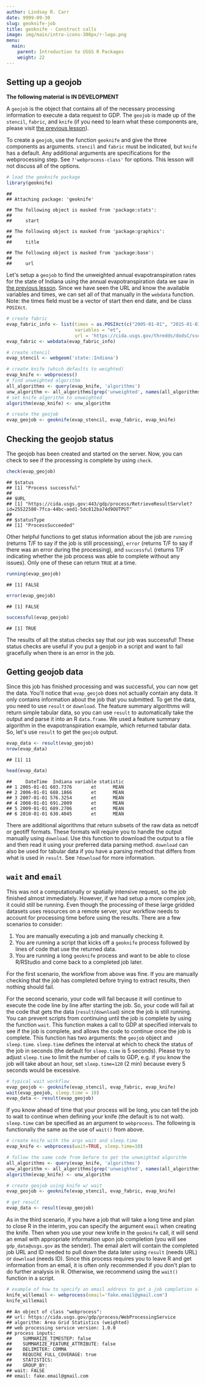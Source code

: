 ```yaml
---
author: Lindsay R. Carr
date: 9999-09-30
slug: geoknife-job
title: geoknife - Construct calls
image: img/main/intro-icons-300px/r-logo.png
menu:
  main:
    parent: Introduction to USGS R Packages
    weight: 22
---
```

Setting up a geojob
-------------------

**The following material is IN DEVELOPMENT**

A `geojob` is the object that contains all of the necessary processing information to execute a data request to GDP. The `geojob` is made up of the `stencil`, `fabric`, and `knife` (if you need to learn what these components are, please visit [the previous lesson](/usgs-packages/geoknife-data)).

To create a `geojob`, use the function `geoknife` and give the three components as arguments. `stencil` and `fabric` must be indicated, but `knife` has a default. Any additional arguments are specifications for the webprocessing step. See `?'webprocess-class'` for options. This lesson will not discuss all of the options.

``` r
# load the geoknife package
library(geoknife)
```

    ## 
    ## Attaching package: 'geoknife'

    ## The following object is masked from 'package:stats':
    ## 
    ##     start

    ## The following object is masked from 'package:graphics':
    ## 
    ##     title

    ## The following object is masked from 'package:base':
    ## 
    ##     url

Let's setup a `geojob` to find the unweighted annual evapotranspiration rates for the state of Indiana using the annual evapotranspiration data we saw in [the previous lesson](/usgs-packages/geoknife-data/#available-webdata). Since we have seen the URL and know the available variables and times, we can set all of that manually in the `webdata` function. Note: the times field must be a vector of start then end date, and be class `POSIXct`.

``` r
# create fabric
evap_fabric_info <- list(times = as.POSIXct(c("2005-01-01", "2015-01-01")),
                         variables = "et",
                         url = 'https://cida.usgs.gov/thredds/dodsC/ssebopeta/yearly')
evap_fabric <- webdata(evap_fabric_info)

# create stencil
evap_stencil <- webgeom('state::Indiana')

# create knife (which defaults to weighted)
evap_knife <- webprocess()
# find unweighted algorithm
all_algorithms <- query(evap_knife, 'algorithms')
unw_algorithm <- all_algorithms[grep('unweighted', names(all_algorithms))]
# set knife algorithm to unweighted
algorithm(evap_knife) <- unw_algorithm

# create the geojob
evap_geojob <- geoknife(evap_stencil, evap_fabric, evap_knife)
```

Checking the geojob status
--------------------------

The geojob has been created and started on the server. Now, you can check to see if the processing is complete by using `check`.

``` r
check(evap_geojob)
```

    ## $status
    ## [1] "Process successful"
    ## 
    ## $URL
    ## [1] "https://cida.usgs.gov:443/gdp/process/RetrieveResultServlet?id=25522580-7fca-44bc-aed1-5dc812ba74d9OUTPUT"
    ## 
    ## $statusType
    ## [1] "ProcessSucceeded"

Other helpful functions to get status information about the job are `running` (returns T/F to say if the job is still processing), `error` (returns T/F to say if there was an error during the processing), and `successful` (returns T/F indicating whether the job process was able to complete without any issues). Only one of these can return `TRUE` at a time.

``` r
running(evap_geojob)
```

    ## [1] FALSE

``` r
error(evap_geojob)
```

    ## [1] FALSE

``` r
successful(evap_geojob)
```

    ## [1] TRUE

The results of all the status checks say that our job was successful! These status checks are useful if you put a geojob in a script and want to fail gracefully when there is an error in the job.

Getting geojob data
-------------------

Since this job has finished processing and was successful, you can now get the data. You'll notice that `evap_geojob` does not actually contain any data. It only contains information about the job that you submitted. To get the data, you need to use `result` or `download`. The feature summary algorithms will return simple tabular data, so you can use `result` to automatically take the output and parse it into an R `data.frame`. We used a feature summary algorithm in the evapotranspiration example, which returned tabular data. So, let's use `result` to get the `geojob` output.

``` r
evap_data <- result(evap_geojob)
nrow(evap_data)
```

    ## [1] 11

``` r
head(evap_data)
```

    ##     DateTime  Indiana variable statistic
    ## 1 2005-01-01 603.7376       et      MEAN
    ## 2 2006-01-01 688.1866       et      MEAN
    ## 3 2007-01-01 576.3254       et      MEAN
    ## 4 2008-01-01 691.2009       et      MEAN
    ## 5 2009-01-01 689.2706       et      MEAN
    ## 6 2010-01-01 630.4045       et      MEAN

There are additional algorithms that return subsets of the raw data as netcdf or geotiff formats. These formats will require you to handle the output manually using `download`. Use this function to download the output to a file and then read it using your preferred data parsing method. `download` can also be used for tabular data if you have a parsing method that differs from what is used in `result`. See `?download` for more information.

`wait` and `email`
------------------

This was not a computationally or spatially intensive request, so the job finished almost immediately. However, if we had setup a more complex job, it could still be running. Even though the processing of these large gridded datasets uses resources on a remote server, your workflow needs to account for processing time before using the results. There are a few scenarios to consider:

1.  You are manually executing a job and manually checking it.
2.  You are running a script that kicks off a `geoknife` process followed by lines of code that use the returned data.
3.  You are running a long `geoknife` process and want to be able to close R/RStudio and come back to a completed job later.

For the first scenario, the workflow from above was fine. If you are manually checking that the job has completed before trying to extract results, then nothing should fail.

For the second scenario, your code will fail because it will continue to execute the code line by line after starting the job. So, your code will fail at the code that gets the data (`result`/`download`) since the job is still running. You can prevent scripts from continuing until the job is complete by using the function `wait`. This function makes a call to GDP at specified intervals to see if the job is complete, and allows the code to continue once the job is complete. This function has two arguments: the `geojob` object and `sleep.time`. `sleep.time` defines the interval at which to check the status of the job in seconds (the default for `sleep.time` is 5 seconds). Please try to adjust `sleep.time` to limit the number of calls to GDP, e.g. if you know the job will take about an hour, set `sleep.time=120` (2 min) because every 5 seconds would be excessive.

``` r
# typical wait workflow
evap_geojob <- geoknife(evap_stencil, evap_fabric, evap_knife)
wait(evap_geojob, sleep.time = 10)
evap_data <- result(evap_geojob)
```

If you know ahead of time that your process will be long, you can tell the job to wait to continue when defining your knife (the default is to not wait). `sleep.time` can be specified as an argument to `webprocess`. The following is functionally the same as the use of `wait()` from above.

``` r
# create knife with the args wait and sleep.time
evap_knife <- webprocess(wait=TRUE, sleep.time=10)

# follow the same code from before to get the unweighted algorithm
all_algorithms <- query(evap_knife, 'algorithms')
unw_algorithm <- all_algorithms[grep('unweighted', names(all_algorithms))]
algorithm(evap_knife) <- unw_algorithm

# create geojob using knife w/ wait
evap_geojob <- geoknife(evap_stencil, evap_fabric, evap_knife)

# get result
evap_data <- result(evap_geojob)
```

As in the third scenario, if you have a job that will take a long time and plan to close R in the interim, you can specify the argument `email` when creating the knife. Then when you use your new knife in the `geoknife` call, it will send an email with appropriate information upon job completion (you will see `gdp_data@usgs.gov` as the sender). The email alert will contain the completed job URL and ID needed to pull down the data later using `result` (needs URL) or `download` (needs ID). Since this process requires you to leave R and get information from an email, it is often only recommended if you don't plan to do further analysis in R. Otherwise, we recommend using the `wait()` function in a script.

``` r
# example of how to specify an email address to get a job completion alert
knife_willemail <- webprocess(email='fake.email@gmail.com')
knife_willemail
```

    ## An object of class "webprocess":
    ## url: https://cida.usgs.gov/gdp/process/WebProcessingService 
    ## algorithm: Area Grid Statistics (weighted) 
    ## web processing service version: 1.0.0 
    ## process inputs: 
    ##    SUMMARIZE_TIMESTEP: false
    ##    SUMMARIZE_FEATURE_ATTRIBUTE: false
    ##    DELIMITER: COMMA
    ##    REQUIRE_FULL_COVERAGE: true
    ##    STATISTICS: 
    ##    GROUP_BY: 
    ## wait: FALSE 
    ## email: fake.email@gmail.com
